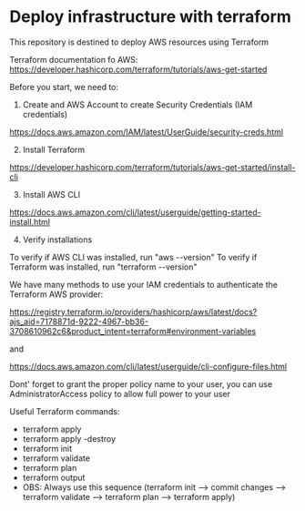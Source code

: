 # Deploy infrastructure with terraform
This repository is destined to deploy AWS resources using Terraform

Terraform documentation fo AWS: https://developer.hashicorp.com/terraform/tutorials/aws-get-started

Before you start, we need to:

1) Create and AWS Account to create Security Credentials (IAM credentials)

https://docs.aws.amazon.com/IAM/latest/UserGuide/security-creds.html

2) Install Terraform

https://developer.hashicorp.com/terraform/tutorials/aws-get-started/install-cli

3) Install AWS CLI

https://docs.aws.amazon.com/cli/latest/userguide/getting-started-install.html

4) Verify installations

To verify if AWS CLI was installed, run "aws --version"
To verify if Terraform was installed, run "terraform --version"

We have many methods to use your IAM credentials to authenticate the Terraform AWS provider:

https://registry.terraform.io/providers/hashicorp/aws/latest/docs?ajs_aid=7178871d-9222-4967-bb36-3708610962c6&product_intent=terraform#environment-variables

and 

https://docs.aws.amazon.com/cli/latest/userguide/cli-configure-files.html

Dont' forget to grant the proper policy name to your user, you can use AdministratorAccess policy to allow full power to your user

Useful Terraform commands:
- terraform apply
- terraform apply -destroy
- terraform init
- terraform validate
- terraform plan
- terraform output
- OBS: Always use this sequence (terraform init --> commit changes --> terraform validate --> terraform plan --> terraform apply)

